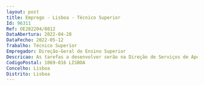 ```yaml
--- 
layout: post
title: Emprego - Lisboa - Técnico Superior
Id: 96311
Ref: OE202204/0812
DataAbertura: 2022-04-28
DataFecho: 2022-05-12
Trabalho: Técnico Superior
Empregador: Direção-Geral do Ensino Superior
Descricao: As tarefas a desenvolver serão na Direção de Serviços de Apoio ao Estudante, naárea da Gestão Orçamental do FAS (Fundo de Ação Social), podendo estas funções ser exercidas em regime de teletrabalho, nos termos da legislação em vigor, designadamente Tarefas da área financeira de um serviço integrado da Administração Pública Contabilização de receitas e despesas Alterações orçamentais Elaboração de mapas de prestação de contas.
CodigoPostal: 1069-016 LISBOA
Concelho: Lisboa
Distrito: Lisboa
--- 
```

